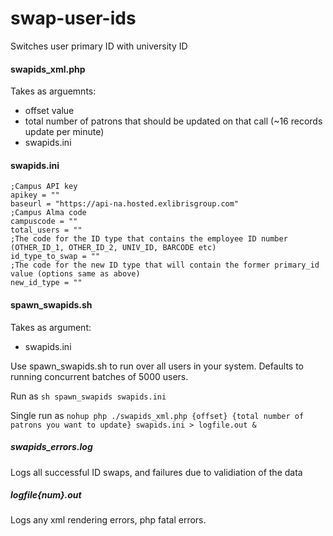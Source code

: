 # swap-user-ids
Switches user primary ID with university ID

#### swapids_xml.php
Takes as arguemnts:
   - offset value
   - total number of patrons that should be updated on that call (~16 records update per minute)
   - swapids.ini
   
#### swapids.ini
```
;Campus API key
apikey = ""
baseurl = "https://api-na.hosted.exlibrisgroup.com"
;Campus Alma code
campuscode = ""
total_users = ""
;The code for the ID type that contains the employee ID number (OTHER_ID_1, OTHER_ID_2, UNIV_ID, BARCODE etc)
id_type_to_swap = ""
;The code for the new ID type that will contain the former primary_id value (options same as above)
new_id_type = ""
```

#### spawn_swapids.sh
Takes as argument:
   - swapids.ini

Use spawn_swapids.sh to run over all users in your system. Defaults to running concurrent batches of 5000 users. 

Run as 
`sh spawn_swapids swapids.ini`

Single run as 
`nohup php ./swapids_xml.php {offset} {total number of patrons you want to update} swapids.ini > logfile.out &`

##### swapids_errors.log
Logs all successful ID swaps, and failures due to validiation of the data

##### logfile{num}.out
Logs any xml rendering errors, php fatal errors. 

